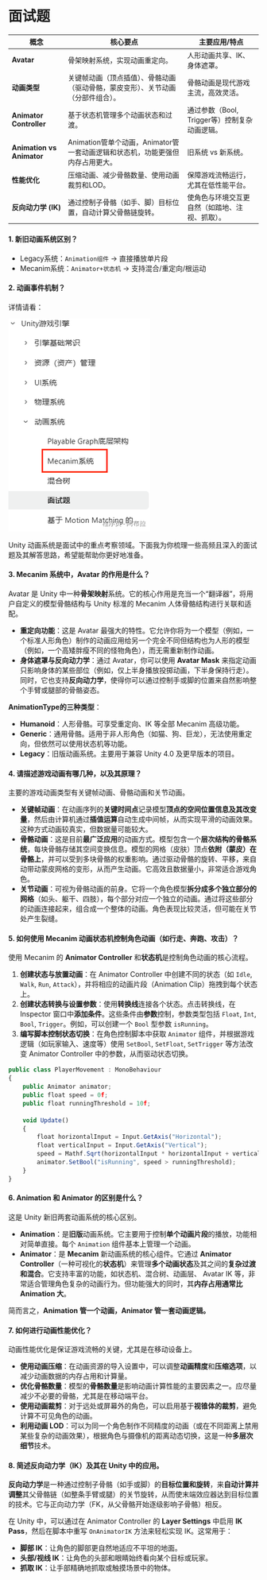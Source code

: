 # 面试题

| **概念**                  | **核心要点**                                                 | **主要应用/特点**                              |
| ------------------------- | ------------------------------------------------------------ | ---------------------------------------------- |
| **Avatar**                | 骨架映射系统，实现动画重定向。                               | 人形动画共享、IK、身体遮罩。                   |
| **动画类型**              | 关键帧动画（顶点插值）、骨骼动画（驱动骨骼，蒙皮变形）、关节动画（分部件组合）。 | 骨骼动画是现代游戏主流，高效灵活。             |
| **Animator Controller**   | 基于状态机管理多个动画状态和过渡。                           | 通过参数（Bool, Trigger等）控制复杂动画逻辑。  |
| **Animation vs Animator** | Animation管单个动画，Animator管一套动画逻辑和状态机，功能更强但内存占用更大。 | 旧系统 vs 新系统。                             |
| **性能优化**              | 压缩动画、减少骨骼数量、使用动画裁剪和LOD。                  | 保障游戏流畅运行，尤其在低性能平台。           |
| **反向动力学 (IK)**       | 通过控制子骨骼（如手、脚）目标位置，自动计算父骨骼链旋转。   | 使角色与环境交互更自然（如踏地、注视、抓取）。 |

#### 1. 新旧动画系统区别？

- Legacy系统：`Animation组件` → 直接播放单片段
- Mecanim系统：`Animator+状态机` → 支持混合/重定向/根运动

#### 2. 动画事件机制？

详情请看：

![img](assets/1754375116338-31958cb5-37e8-47a2-8a2c-224b7c13eaf3.png)

Unity 动画系统是面试中的重点考察领域。下面我为你梳理一些高频且深入的面试题及其解答思路，希望能帮助你更好地准备。

#### 3. Mecanim 系统中，Avatar 的作用是什么？

Avatar 是 Unity 中一种**骨架映射**系统。它的核心作用是充当一个“翻译器”，将用户自定义的模型骨骼结构与 Unity 标准的 Mecanim 人体骨骼结构进行关联和适配。

- **重定向功能**：这是 Avatar 最强大的特性。它允许你将为一个模型（例如，一个标准人形角色）制作的动画应用给另一个完全不同但结构也为人形的模型（例如，一个高矮胖瘦不同的怪物角色），而无需重新制作动画。
- **身体遮罩与反向动力学**：通过 Avatar，你可以使用 **Avatar Mask** 来指定动画只影响身体的某些部位（例如，仅上半身播放投掷动画，下半身保持行走）。同时，它也支持**反向动力学**，使得你可以通过控制手或脚的位置来自然影响整个手臂或腿部的骨骼姿态。

**AnimationType的三种类型**：

- **Humanoid**：人形骨骼。可享受重定向、IK 等全部 Mecanim 高级功能。
- **Generic**：通用骨骼。适用于非人形角色（如猫、狗、巨龙），无法使用重定向，但依然可以使用状态机等功能。
- **Legacy**：旧版动画系统。主要用于兼容 Unity 4.0 及更早版本的项目。

#### 4. 请描述游戏动画有哪几种，以及其原理？

主要的游戏动画类型有关键帧动画、骨骼动画和关节动画。

- **关键帧动画**：在动画序列的**关键时间点**记录模型**顶点的空间位置信息及其改变量**，然后由计算机通过**插值运算**自动生成中间帧，从而实现平滑的动画效果。这种方式动画较真实，但数据量可能较大。
- **骨骼动画**：这是目前**最广泛应用**的动画方式。模型包含一个**层次结构的骨骼系统**，每块骨骼存储其空间变换信息。模型的网格（皮肤）顶点**依附（蒙皮）在骨骼上**，并可以受到多块骨骼的权重影响。通过驱动骨骼的旋转、平移，来自动带动蒙皮网格的变形，从而产生动画。它高效且数据量小，非常适合游戏角色。
- **关节动画**：可视为骨骼动画的前身。它将一个角色模型**拆分成多个独立部分的网格**（如头、躯干、四肢），每个部分对应一个独立的动画。通过将这些部分的动画连接起来，组合成一个整体的动画。角色表现比较灵活，但可能在关节处产生裂缝。

#### 5. 如何使用 Mecanim 动画状态机控制角色动画（如行走、奔跑、攻击）？

使用 Mecanim 的 **Animator Controller** 和**状态机**是控制角色动画的核心流程。

1. **创建状态与放置动画**：在 Animator Controller 中创建不同的状态（如 `Idle`, `Walk`, `Run`, `Attack`），并将相应的动画片段（Animation Clip）拖拽到每个状态上。
2. **创建状态转换与设置参数**：使用**转换线**连接各个状态。点击转换线，在 Inspector 窗口中**添加条件**。这些条件由**参数**控制，参数类型包括 `Float`, `Int`, `Bool`, `Trigger`。例如，可以创建一个 `Bool` 型参数 `isRunning`。
3. **编写脚本控制状态切换**：在角色控制脚本中获取 `Animator` 组件，并根据游戏逻辑（如玩家输入、速度等）使用 `SetBool`, `SetFloat`, `SetTrigger` 等方法改变 Animator Controller 中的参数，从而驱动状态切换。

```js
public class PlayerMovement : MonoBehaviour
{
    public Animator animator;
    public float speed = 0f;
    public float runningThreshold = 10f;

    void Update()
    {
        float horizontalInput = Input.GetAxis("Horizontal");
        float verticalInput = Input.GetAxis("Vertical");
        speed = Mathf.Sqrt(horizontalInput * horizontalInput + verticalInput * verticalInput);
        animator.SetBool("isRunning", speed > runningThreshold);
    }
}
```

#### 6. Animation 和 Animator 的区别是什么？

这是 Unity 新旧两套动画系统的核心区别。

- **Animation**：是**旧版**动画系统。它主要用于控制**单个动画片段**的播放，功能相对简单直接。每个 `Animation` 组件基本上管理一个动画。
- **Animator**：是 **Mecanim** 新动画系统的核心组件。它通过 **Animator Controller**（一种可视化的**状态机**）来管理**多个动画状态**及其之间的**复杂过渡和混合**。它支持丰富的功能，如状态机、混合树、动画层、 Avatar IK 等，非常适合管理角色复杂的动画行为。但功能强大的同时，其**内存占用通常比 Animation 大**。

简而言之，**Animation 管一个动画，Animator 管一套动画逻辑。**

#### 7. 如何进行动画性能优化？

动画性能优化是保证游戏流畅的关键，尤其是在移动设备上。

- **使用动画压缩**：在动画资源的导入设置中，可以调整**动画精度**和**压缩选项**，以减少动画数据的内存占用和计算量。
- **优化骨骼数量**：模型的**骨骼数量**是影响动画计算性能的主要因素之一。应尽量减少不必要的骨骼，尤其是在移动端平台。
- **使用动画裁剪**：对于远处或屏幕外的角色，可以启用基于**视锥体的裁剪**，避免计算不可见角色的动画。
- **利用动画 LOD**：可以为同一个角色制作不同精度的动画（或在不同距离上禁用某些复杂的动画效果），根据角色与摄像机的距离动态切换，这是一种**多层次细节**技术。

#### 8. 简述反向动力学（IK）及其在 Unity 中的应用。

**反向动力学**是一种通过控制子骨骼（如手或脚）的**目标位置和旋转**，来**自动计算并调整**其父骨骼链（如整条手臂或腿）的关节旋转，从而使末端效应器达到目标位置的技术。它与正向动力学（FK，从父骨骼开始逐级影响子骨骼）相反。

在 Unity 中，可以通过在 Animator Controller 的 **Layer Settings** 中启用 **IK Pass**，然后在脚本中重写 `OnAnimatorIK` 方法来轻松实现 IK。这常用于：

- **脚部 IK**：让角色的脚部更自然地适应不平坦的地面。
- **头部/视线 IK**：让角色的头部和眼睛始终看向某个目标或玩家。
- **抓取 IK**：让手部精确地抓取或触摸场景中的物体。
